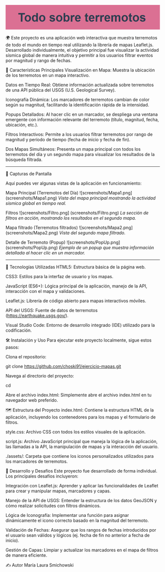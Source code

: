 ![alt text](titulo.png)

🌍 Este proyecto es una aplicación web interactiva que muestra terremotos de todo el mundo en tiempo real utilizando la librería de mapas Leaflet.js. Desarrollado individualmente, el objetivo principal fue visualizar la actividad sísmica global de manera intuitiva y permitir a los usuarios filtrar eventos por magnitud y rango de fechas.

🌟 Características Principales
Visualización en Mapa: Muestra la ubicación de los terremotos en un mapa interactivo.

Datos en Tiempo Real: Obtiene información actualizada sobre terremotos de una API pública del USGS (U.S. Geological Survey).

Iconografía Dinámica: Los marcadores de terremotos cambian de color según su magnitud, facilitando la identificación rápida de la intensidad.

Popups Detallados: Al hacer clic en un marcador, se despliega una ventana emergente con información relevante del terremoto (título, magnitud, fecha, ubicación, etc.).

Filtros Interactivos: Permite a los usuarios filtrar terremotos por rango de magnitud y período de tiempo (fecha de inicio y fecha de fin).

Dos Mapas Simultáneos: Presenta un mapa principal con todos los terremotos del día y un segundo mapa para visualizar los resultados de la búsqueda filtrada.

---

📸 Capturas de Pantalla

Aquí puedes ver algunas vistas de la aplicación en funcionamiento:

Mapa Principal (Terremotos del Día)
![screenshots/Mapa1.png]
(screenshots/Mapa1.png)
_Vista del mapa principal mostrando la actividad sísmica global en tiempo real._

Filtros 
![screenshots/Filtro.png]
(screenshots/Filtro.png)
_La sección de filtros en acción, mostrando los resultados en el segundo mapa._

Mapa filtrado (Terremotos filtrados)
![screenshots/Mapa2.png]
(screenshots/Mapa2.png)
_Vista del segundo mapa filtrado._

Detalle de Terremoto (Popup)
![screenshots/PopUp.png]
(screenshots/PopUp.png)
_Ejemplo de un popup que muestra información detallada al hacer clic en un marcador._

---

🚀 Tecnologías Utilizadas
HTML5: Estructura básica de la página web.

CSS3: Estilos para la interfaz de usuario y los mapas.

JavaScript (ES6+): Lógica principal de la aplicación, manejo de la API, interacción con el mapa y validaciones.

Leaflet.js: Librería de código abierto para mapas interactivos móviles.

API del USGS: Fuente de datos de terremotos (https://earthquake.usgs.gov/).

Visual Studio Code: Entorno de desarrollo integrado (IDE) utilizado para la codificación.

🛠️ Instalación y Uso
Para ejecutar este proyecto localmente, sigue estos pasos:

Clona el repositorio:

git clone <https://github.com/choski91/ejercicio-mapas.git>

Navega al directorio del proyecto:

cd <ejercicio-mapas>

Abre el archivo index.html: Simplemente abre el archivo index.html en tu navegador web preferido. 

🗺️ Estructura del Proyecto
index.html: Contiene la estructura HTML de la aplicación, incluyendo los contenedores para los mapas y el formulario de filtros.

style.css: Archivo CSS con todos los estilos visuales de la aplicación.

script.js: Archivo JavaScript principal que maneja la lógica de la aplicación, las llamadas a la API, la manipulación de mapas y la interacción del usuario.

./assets/: Carpeta que contiene los iconos personalizados utilizados para los marcadores de terremotos.

🚧 Desarrollo y Desafíos
Este proyecto fue desarrollado de forma individual. Los principales desafíos incluyeron:

Integración con Leaflet.js: Aprender y aplicar las funcionalidades de Leaflet para crear y manipular mapas, marcadores y capas.

Manejo de la API de USGS: Entender la estructura de los datos GeoJSON y cómo realizar solicitudes con filtros dinámicos.

Lógica de Iconografía: Implementar una función para asignar dinámicamente el icono correcto basado en la magnitud del terremoto.

Validación de Fechas: Asegurar que los rangos de fechas introducidos por el usuario sean válidos y lógicos (ej. fecha de fin no anterior a fecha de inicio).

Gestión de Capas: Limpiar y actualizar los marcadores en el mapa de filtros de manera eficiente.

✍️ Autor
María Laura Smichowski 
